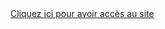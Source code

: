<html>
  <head>
  </head>
  <body>
    <a href="Accueil.html">Cliquez ici pour avoir accès au site</a>
  </body>
</html>
